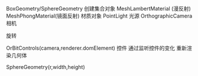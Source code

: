 BoxGeometry/SphereGeometry   创建集合对象
MeshLambertMaterial (漫反射)  MeshPhongMaterial(镜面反射)    材质对象
PointLight   光源
OrthographicCamera 相机


旋转

OrBitControls(camera,renderer.domElement) 控件 通过监听控件的变化 重新渲染几何体

SphereGeometry(r,width,height)
